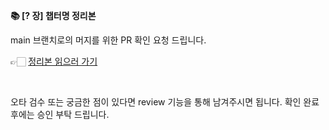 **📚 [? 장] 챕터명 정리본**

main 브랜치로의 머지를 위한 PR 확인 요청 드립니다.

👉🏻 [정리본 읽으러 가기](본인-브랜치에서-작업한-리드미-링크)

<br/>

오타 검수 또는 궁금한 점이 있다면 review 기능을 통해 남겨주시면 됩니다.
확인 완료 후에는 승인 부탁 드립니다.

<br/>

<!--
✔ PR 작성 전 체크해주세요.

1. 미리보기용 정리본 링크 가져오기
   작업한 브랜치에 커밋한 정리본 리드미 파일 링크

2. 스터디 리드미에 정리본 연결하기
   위 리드미 링크에서 본인 브랜치명을 main으로 변경해서, 그 링크를 미리 스터디 리드미에 연결한 뒤
    PR 때 한번에 추가하는 방법이 있어요

   ex.
   https://github.com/Coding-Village-Protector/core-js/blob/data-type/%5B13%EC%9E%.md
   여기서 data-type을 main으로 바꾼 다음 이 링크를 스터디 리드미에 연결하면 됩니다.

3. 머지 후 작업한 브랜치는 삭제해주세요.

-->

